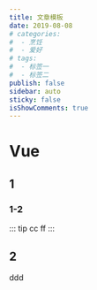 ```yaml
---
title: 文章模板
date: 2019-08-08
# categories:
#  - 烹饪
#  - 爱好
# tags:
#  - 标签一
#  - 标签二
publish: false
sidebar: auto
sticky: false
isShowComments: true
---
```

# Vue
## 1
### 1-2
::: tip cc
ff
:::
## 2
ddd<br>
<Test/>
